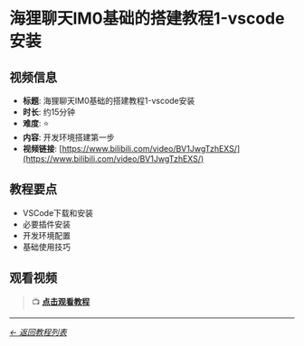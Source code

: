# 海狸聊天IM0基础的搭建教程1-vscode安装

## 视频信息

- **标题**: 海狸聊天IM0基础的搭建教程1-vscode安装
- **时长**: 约15分钟
- **难度**: ⭐
- **内容**: 开发环境搭建第一步
- **视频链接**: [https://www.bilibili.com/video/BV1JwgTzhEXS/](https://www.bilibili.com/video/BV1JwgTzhEXS/)

## 教程要点

- VSCode下载和安装
- 必要插件安装
- 开发环境配置
- 基础使用技巧

## 观看视频

> 📺 **[点击观看教程](https://www.bilibili.com/video/BV1JwgTzhEXS/)**

---

*[← 返回教程列表](/tutorials/)* 